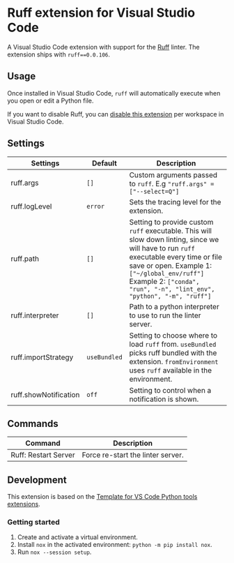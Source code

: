 # Ruff extension for Visual Studio Code

A Visual Studio Code extension with support for the [Ruff](https://github.com/charliermarsh/ruff)
linter. The extension ships with `ruff==0.0.106`.

## Usage

Once installed in Visual Studio Code, `ruff` will automatically execute when you open or edit a
Python file.

If you want to disable Ruff, you can [disable this extension](https://code.visualstudio.com/docs/editor/extension-marketplace#_disable-an-extension)
per workspace in Visual Studio Code.

## Settings

| Settings             | Default                                                                                                                                | Description                                                                                                                                                                                                                                                                                                          |
|----------------------| -------------------------------------------------------------------------------------------------------------------------------------- |----------------------------------------------------------------------------------------------------------------------------------------------------------------------------------------------------------------------------------------------------------------------------------------------------------------------|
| ruff.args             | `[]`                                                                                                                                   | Custom arguments passed to `ruff`. E.g `"ruff.args" = ["--select=Q"]`                                                                                                                                                                                                                                                |
| ruff.logLevel         | `error`                                                                                                                                | Sets the tracing level for the extension.                                                                                                                                                                                                                                                                            |
| ruff.path             | `[]`                                                                                                                                   | Setting to provide custom `ruff` executable. This will slow down linting, since we will have to run `ruff` executable every time or file save or open. Example 1: `["~/global_env/ruff"]` Example 2: `["conda", "run", "-n", "lint_env", "python", "-m", "ruff"]`                                                    |
| ruff.interpreter      | `[]`                                                                                                                                   | Path to a python interpreter to use to run the linter server.                                                                                                                                                                                                                                                        |
| ruff.importStrategy   | `useBundled`                                                                                                                           | Setting to choose where to load `ruff` from. `useBundled` picks ruff bundled with the extension. `fromEnvironment` uses `ruff` available in the environment.                                                                                                                                                         |
| ruff.showNotification | `off`                                                                                                                                  | Setting to control when a notification is shown.                                                                                                                                                                                                                                                                     |

## Commands

| Command              | Description                       |
|----------------------| --------------------------------- |
| Ruff: Restart Server | Force re-start the linter server. |

## Development

This extension is based on the [Template for VS Code Python tools extensions](https://github.com/microsoft/vscode-python-tools-extension-template).

### Getting started

1. Create and activate a virtual environment.
2. Install `nox` in the activated environment: `python -m pip install nox`.
3. Run `nox --session setup`.
